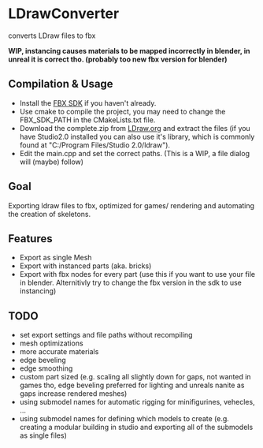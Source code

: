 # LDrawConverter
converts LDraw files to fbx

**WIP, instancing causes materials to be mapped incorrectly in blender, in unreal it is correct tho. (probably too new fbx version for blender)**

## Compilation & Usage
- Install the [FBX SDK](https://www.autodesk.com/developer-network/platform-technologies/fbx-sdk-2020-0) if you haven't already.
- Use cmake to compile the project, you may need to change the FBX_SDK_PATH in the CMakeLists.txt file.
- Download the complete.zip from [LDraw.org](https://www.ldraw.org/part-updates) and extract the files
    (if you have Studio2.0 installed you can also use it's library, which is commonly found at "C:/Program Files/Studio 2.0/ldraw").
- Edit the main.cpp and set the correct paths. (This is a WIP, a file dialog will (maybe) follow)

## Goal
Exporting ldraw files to fbx, optimized for games/ rendering and automating the creation of skeletons.

## Features
- Export as single Mesh
- Export with instanced parts (aka. bricks)
- Export with fbx nodes for every part (use this if you want to use your file in blender. Alternitivly try to change the fbx version in the sdk to use instancing)

## TODO
- set export settings and file paths without recompiling
- mesh optimizations
- more accurate materials
- edge beveling
- edge smoothing
- custom part sized (e.g. scaling all slightly down for gaps, not wanted in games tho, edge beveling preferred for lighting and unreals nanite as gaps increase rendered meshes)
- using submodel names for automatic rigging for minifigurines, vehecles, ...
- using submodel names for defining which models to create (e.g. creating a modular building in studio and exporting all of the submodels as single files)
